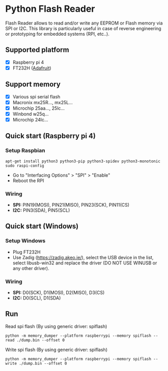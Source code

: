 # Python Flash Reader
Flash Reader allows to read and/or write any EEPROM or Flash memory via SPI or I2C.
This library is particularly useful in case of reverse engineering or prototyping for embedded systems (RPI, etc..).

## Supported platform
- [x] Raspberry pi 4
- [x] FT232H ([Adafruit](https://www.adafruit.com/product/2264))

## Support memory
- [x] Various spi serial flash
- [x] Macronix mx25R..., mx25L...
- [x] Microchip 25aa..., 25lc...
- [x] Winbond w25q...
- [x] Microchip 24lc...

## Quick start (Raspberry pi 4)
### Setup Raspbian

```
apt-get install python3 python3-pip python3-spidev python3-monotonic
sudo raspi-config
```
- Go to "Interfacing Options" > "SPI" > "Enable"
- Reboot the RPI

### Wiring
- **SPI:** PIN19(MOSI), PIN21(MISO), PIN23(SCK), PIN11(CS)
- **I2C:** PIN3(SDA), PIN5(SCL)

## Quick start (Windows)
### Setup Windows
- Plug FT232H
- Use Zadig (https://zadig.akeo.ie/), select the USB device in the list, select libusb-win32 and replace the driver (DO NOT USE WINUSB or any other driver).

### Wiring
- **SPI:** D0(SCK), D1(MOSI), D2(MISO), D3(CS)
- **I2C:** D0(SCL), D1(SDA)

## Run
Read spi flash (By using generic driver: spiflash)

`python -m memory_dumper --platform raspberrypi --memory spiflash --read ./dump.bin --offset 0`

Write spi flash (By using generic driver: spiflash)

`python -m memory_dumper --platform raspberrypi --memory spiflash --write ./dump.bin --offset 0`

